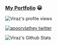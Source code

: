 ### [My Portfolio](https://viraj124.github.io/) 😀 

<p align="left"> 
  <img src="https://komarev.com/ghpvc/?username=viraj124&label=Profile%20views&color=0e75b6&style=flat" alt="Viraz's profile views" /> 
</p>
<p>
  <a href="https://twitter.com/Viraz04" target="blank"><img src="https://img.shields.io/twitter/follow/Viraz04?logo=twitter&style=for-the-badge" alt="apoorvlathey twitter" /></a>
</p>

![Viraz's Github Stats](https://github-readme-stats.vercel.app/api?username=viraj124&count_private=true&show_icons=true&theme=dark&bg_color=0,0f0c29,302b63,24243e)
